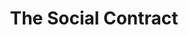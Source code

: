 ---
title: "The Social Contract"
hashtag: the-social-contract
layout: hashtag
by:
  - Jean-Jacques Rousseau
tags:
  - book
  - Jean-Jacques Rousseau
---  